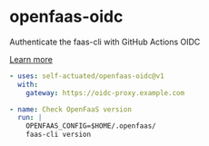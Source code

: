 # openfaas-oidc

Authenticate the faas-cli with GitHub Actions OIDC

[Learn more](https://actuated.dev/blog/oidc-proxy-for-openfaas)

```yaml
- uses: self-actuated/openfaas-oidc@v1
  with: 
    gateway: https://oidc-proxy.example.com

- name: Check OpenFaaS version
  run: |
    OPENFAAS_CONFIG=$HOME/.openfaas/
    faas-cli version
```
